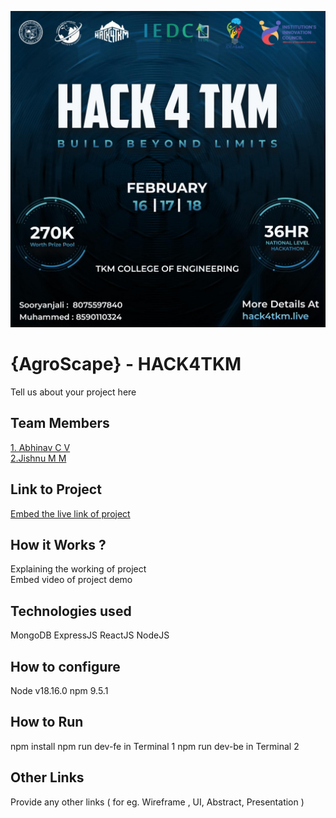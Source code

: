 ![image](HACK4TKM.jpeg)


# {AgroScape} - HACK4TKM
Tell us about your project here

## Team Members
[1. Abhinav C V](AB7zz)   
[2.Jishnu M M](ThePyWizard)   

## Link to Project
[Embed the live link of project](live_link)

## How it Works ?
Explaining the working of project  
Embed video of project demo

## Technologies used
MongoDB
ExpressJS
ReactJS
NodeJS


## How to configure
Node v18.16.0
npm 9.5.1

## How to Run
npm install
npm run dev-fe in Terminal 1
npm run dev-be in Terminal 2

## Other Links
Provide any other links ( for eg. Wireframe , UI, Abstract, Presentation )
